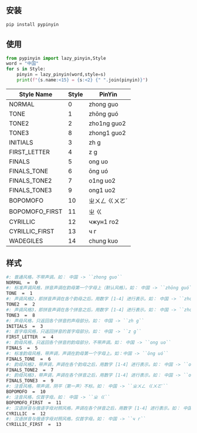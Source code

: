 
## 安装

```sh
pip install pypinyin
```

## 使用

```py
from pypinyin import lazy_pinyin,Style
word = "中国"
for s in Style:
    pinyin = lazy_pinyin(word,style=s)
    print(f"{s.name:<15} = {s:<2} {" ".join(pinyin)}")
```

| Style Name     | Style | PinYin         |
| -------------- | ----- | -------------- |
| NORMAL         | 0     | zhong guo      |
| TONE           | 1     | zhōng guó      |
| TONE2          | 2     | zho1ng guo2    |
| TONE3          | 8     | zhong1 guo2    |
| INITIALS       | 3     | zh g           |
| FIRST_LETTER   | 4     | z g            |
| FINALS         | 5     | ong uo         |
| FINALS_TONE    | 6     | ōng uó         |
| FINALS_TONE2   | 7     | o1ng uo2       |
| FINALS_TONE3   | 9     | ong1 uo2       |
| BOPOMOFO       | 10    | ㄓㄨㄥ ㄍㄨㄛˊ |
| BOPOMOFO_FIRST | 11    | ㄓ ㄍ          |
| CYRILLIC       | 12    | чжун1 го2      |
| CYRILLIC_FIRST | 13    | ч г            |
| WADEGILES      | 14    | chung kuo      |

## 样式

```sh
#: 普通风格，不带声调。如： 中国 -> ``zhong guo``
NORMAL  =  0
#: 标准声调风格，拼音声调在韵母第一个字母上（默认风格）。如： 中国 -> ``zhōng guó``
TONE  =  1
#: 声调风格2，即拼音声调在各个韵母之后，用数字 [1-4] 进行表示。如： 中国 -> ``zho1ng guo2``
TONE2  =  2
#: 声调风格3，即拼音声调在各个拼音之后，用数字 [1-4] 进行表示。如： 中国 -> ``zhong1 guo2``
TONE3  =  8
#: 声母风格，只返回各个拼音的声母部分。如： 中国 -> ``zh g``
INITIALS  =  3
#: 首字母风格，只返回拼音的首字母部分。如： 中国 -> ``z g``
FIRST_LETTER  =  4
#: 韵母风格，只返回各个拼音的韵母部分，不带声调。如： 中国 -> ``ong uo``
FINALS  =  5
#: 标准韵母风格，带声调，声调在韵母第一个字母上。如：中国 -> ``ōng uó``
FINALS_TONE  =  6
#: 韵母风格2，带声调，声调在各个韵母之后，用数字 [1-4] 进行表示。如： 中国 -> ``o1ng uo2``
FINALS_TONE2  =  7
#: 韵母风格3，带声调，声调在各个拼音之后，用数字 [1-4] 进行表示。如： 中国 -> ``ong1 uo2``
FINALS_TONE3  =  9
#: 注音风格，带声调，阴平（第一声）不标。如： 中国 -> ``ㄓㄨㄥ ㄍㄨㄛˊ``
BOPOMOFO  =  10
#: 注音风格，仅首字母。如： 中国 -> ``ㄓ ㄍ``
BOPOMOFO_FIRST  =  11
#: 汉语拼音与俄语字母对照风格，声调在各个拼音之后，用数字 [1-4] 进行表示。如： 中国 -> ``чжун1 го2``
CYRILLIC  =  12
#: 汉语拼音与俄语字母对照风格，仅首字母。如： 中国 -> ``ч г``
CYRILLIC_FIRST  =  13
```
